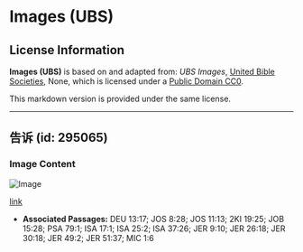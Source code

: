 # Images (UBS)

## License Information

**Images (UBS)** is based on and adapted from: _UBS Images_, [United Bible Societies](https://unitedbiblesocieties.org/), None, which is licensed under a [Public Domain CC0](https://creativecommons.org/public-domain/cc0/).

This markdown version is provided under the same license.



--------------------------------

## 告诉 (id: 295065)

### Image Content

![Image](https://cdn.aquifer.bible/aquifer-content/resources/Media/WEB-0424_tell.jpg)

[link](https://cdn.aquifer.bible/aquifer-content/resources/Media/WEB-0424_tell.jpg)

* **Associated Passages:** DEU 13:17; JOS 8:28; JOS 11:13; 2KI 19:25; JOB 15:28; PSA 79:1; ISA 17:1; ISA 25:2; ISA 37:26; JER 9:10; JER 26:18; JER 30:18; JER 49:2; JER 51:37; MIC 1:6

